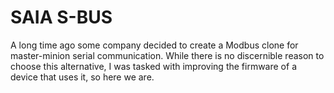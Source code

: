 # SAIA S-BUS

A long time ago some company decided to create a Modbus clone for master-minion serial communication. While there is no discernible reason to choose this alternative, I was tasked with improving the firmware of a device that uses it, so here we are.